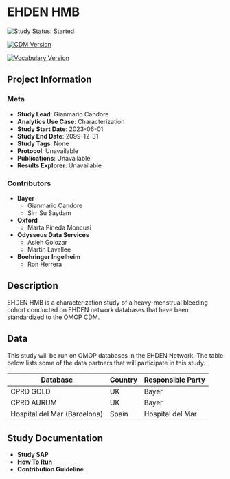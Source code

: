 # EHDEN HMB

<!-- studyStatus: start -->

![Study Status: Started](https://img.shields.io/badge/Study%20Status-Started-blue.svg)

<!-- studyStatus: end -->

[![CDM Version](https://img.shields.io/badge/CDM%20Version-5.4-lemonchiffon.svg)](https://ohdsi.github.io/CommonDataModel/cdm54.html)

[![Vocabulary Version](https://img.shields.io/badge/Vocabulary%20Version-5.0-rosybrown.svg)](https://github.com/OHDSI/Vocabulary-v5.0)

## Project Information

### Meta

-   **Study Lead**: Gianmario Candore
-   **Analytics Use Case**: Characterization
-   **Study Start Date**: 2023-06-01
-   **Study End Date**: 2099-12-31
-   **Study Tags**: None
-   **Protocol**: Unavailable
-   **Publications**: Unavailable
-   **Results Explorer**: Unavailable

### Contributors

-   **Bayer**
    -   Gianmario Candore
    -   Sirr Su Saydam
-   **Oxford**
    -   Marta Pineda Moncusi
-   **Odysseus Data Services**
    -   Asieh Golozar
    -   Martin Lavallee
-   **Boehringer Ingelheim**
    -   Ron Herrera

## Description

EHDEN HMB is a characterization study of a heavy-menstrual bleeding cohort conducted on EHDEN network databases that have been standardized to the OMOP CDM.

## Data

This study will be run on OMOP databases in the EHDEN Network. The table below lists some of the data partners that will participate in this study.

| Database                            | Country            | Responsible Party        |
|-------------------------------------|--------------------|--------------------------|
| CPRD GOLD                           | UK                 | Bayer                    |
| CPRD AURUM                          | UK                 | Bayer                    |
| Hospital del Mar (Barcelona)        | Spain              | Hospital del Mar         |

## Study Documentation

-   **Study SAP**
-   [**How To Run**](https://github.com/OdyOSG/ehden_hmb/blob/main/documentation/HowToRun.md)
-   **Contribution Guideline**
